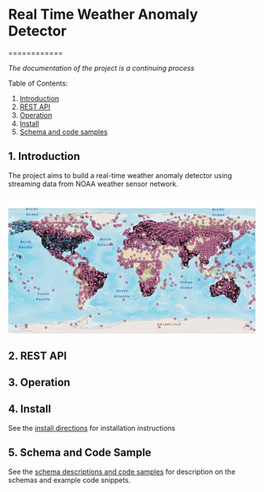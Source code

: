 # Real Time Weather Anomaly Detector
============

*The documentation of the project is a continuing process*

Table of Contents:

1. [Introduction](README.md#1-introduction)
2. [REST API](README.md#2-rest-api)
3. [Operation](README.md#3-operation) 
4. [Install](README.md#4-instal)
5. [Schema and code samples](README.md#5-schema-and-code-sample)

## 1. Introduction

The project aims to build a real-time weather anomaly detector using streaming data from NOAA weather sensor network. 

![alt text](Images/Global_coverage.png "Locations of global monitoring stations ")


## 2. REST API


## 3. Operation


## 4. Install

See the [install directions](INSTALL.md) for installation instructions

## 5. Schema and Code Sample

See the [schema descriptions and code samples](SCHEMA.md) for description on the schemas and example code snippets.
